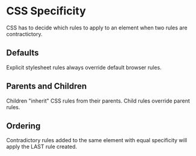 # CSS Specificity
CSS has to decide which rules to apply to an element when two rules are contractictory.

## Defaults
Explicit stylesheet rules always override default browser rules.

## Parents and Children
Children "inherit" CSS rules from their parents.
Child rules override parent rules.

## Ordering
Contradictory rules added to the same element with equal specificity will apply the LAST rule created.